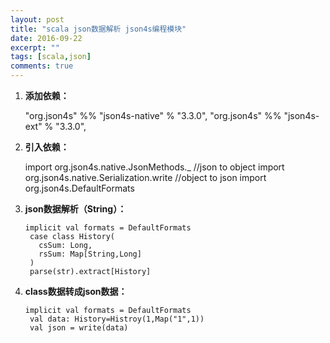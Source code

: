 ```yaml
---
layout: post
title: "scala json数据解析 json4s编程模块"
date: 2016-09-22
excerpt: ""
tags: [scala,json]
comments: true
---
```


1. **添加依赖：**

	"org.json4s" %% "json4s-native" % "3.3.0",
	"org.json4s" %% "json4s-ext" % "3.3.0",

2. **引入依赖：**

	import org.json4s.native.JsonMethods._ 	    //json to object
	import org.json4s.native.Serialization.write //object to json
	import org.json4s.DefaultFormats

3. **json数据解析（String）：**

	<pre><code>implicit val formats = DefaultFormats
	case class History(
	  csSum: Long,
	  rsSum: Map[String,Long]
	)
	parse(str).extract[History]</code></pre>

4. **class数据转成json数据：**

	<pre><code>implicit val formats = DefaultFormats
	val data: History=Histroy(1,Map("1",1))
	val json = write(data)</code></pre>